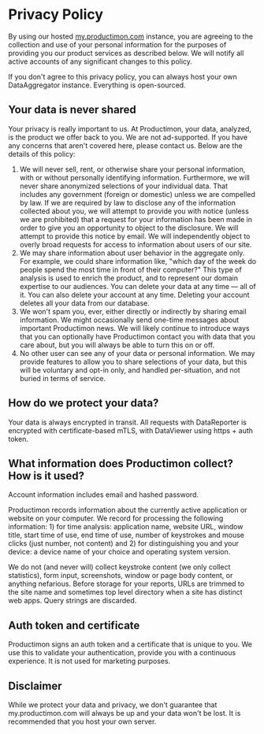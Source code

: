 # Privacy Policy

By using our hosted [my.productimon.com](https://my.productimon.com) instance, you are agreeing to the collection and use of your personal information for the purposes of providing you our product services as described below. We will notify all active accounts of any significant changes to this policy.

If you don't agree to this privacy policy, you can always host your own DataAggregator instance. Everything is open-sourced.

## Your data is never shared

Your privacy is really important to us. At Productimon, your data, analyzed, is the product we offer back to you. We are not ad-supported. If you have any concerns that aren't covered here, please contact us. Below are the details of this policy:

1. We will never sell, rent, or otherwise share your personal information, with or without personally identifying information. Furthermore, we will never share anonymized selections of your individual data. That includes any government (foreign or domestic) unless we are compelled by law. If we are required by law to disclose any of the information collected about you, we will attempt to provide you with notice (unless we are prohibited) that a request for your information has been made in order to give you an opportunity to object to the disclosure. We will attempt to provide this notice by email. We will independently object to overly broad requests for access to information about users of our site.
2. We may share information about user behavior in the aggregate only. For example, we could share information like, "which day of the week do people spend the most time in front of their computer?" This type of analysis is used to enrich the product, and to represent our domain expertise to our audiences.
   You can delete your data at any time — all of it. You can also delete your account at any time. Deleting your account deletes all your data from our database.
3. We won't spam you, ever, either directly or indirectly by sharing email information. We might occasionally send one-time messages about important Productimon news. We will likely continue to introduce ways that you can optionally have Productimon contact you with data that you care about, but you will always be able to turn this on or off.
4. No other user can see any of your data or personal information. We may provide features to allow you to share selections of your data, but this will be voluntary and opt-in only, and handled per-situation, and not buried in terms of service.

## How do we protect your data?

Your data is always encrypted in transit. All requests with DataReporter is encrypted with certificate-based mTLS, with DataViewer using https + auth token.

## What information does Productimon collect? How is it used?

Account information includes email and hashed password.

Productimon records information about the currently active application or website on your computer. We record for processing the following information: 1) for time analysis: application name, website URL, window title, start time of use, end time of use, number of keystrokes and mouse clicks (just number, not content) and 2) for distinguishing you and your device: a device name of your choice and operating system version.

We do not (and never will) collect keystroke content (we only collect statistics), form input, screenshots, window or page body content, or anything nefarious. Before storage for your reports, URLs are trimmed to the site name and sometimes top level directory when a site has distinct web apps. Query strings are discarded.

## Auth token and certificate

Productimon signs an auth token and a certificate that is unique to you. We use this to validate your authentication, provide you with a continuous experience. It is not used for marketing purposes.

## Disclaimer

While we protect your data and privacy, we don't guarantee that my.productimon.com will always be up and your data won't be lost. It is recommended that you host your own server.
